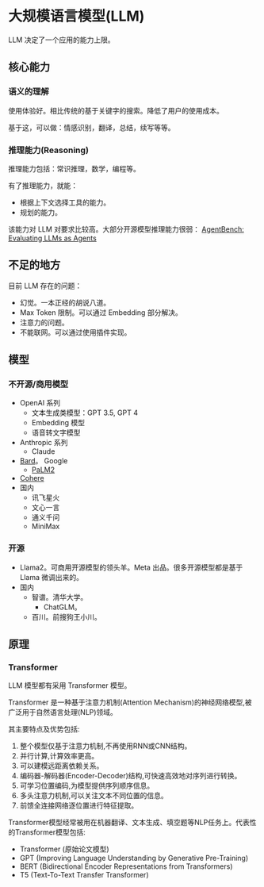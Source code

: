# 大规模语言模型(LLM)
LLM 决定了一个应用的能力上限。

## 核心能力
### 语义的理解
使用体验好。相比传统的基于关键字的搜索。降低了用户的使用成本。

基于这，可以做：情感识别，翻译，总结，续写等等。

### 推理能力(Reasoning)
推理能力包括：常识推理，数学，编程等。

有了推理能力，就能：
* 根据上下文选择工具的能力。
* 规划的能力。

该能力对 LLM 对要求比较高。大部分开源模型推理能力很弱： [AgentBench: Evaluating LLMs as Agents](https://arxiv.org/abs/2308.03688)

## 不足的地方
目前 LLM 存在的问题：
* 幻觉。一本正经的胡说八道。
* Max Token 限制。可以通过 Embedding 部分解决。
* 注意力的问题。
* 不能联网。可以通过使用插件实现。

## 模型
### 不开源/商用模型
* OpenAI 系列
  * 文本生成类模型：GPT 3.5, GPT 4
  * Embedding 模型
  * 语音转文字模型
* Anthropic 系列
  * Claude
* [Bard](https://bard.google.com/)。 Google
  * [PaLM2](https://ai.google/discover/palm2/)
* [Cohere](https://cohere.com/)
* 国内
  * 讯飞星火
  * 文心一言
  * 通义千问
  * MiniMax

### 开源
* Llama2。可商用开源模型的领头羊。Meta 出品。很多开源模型都是基于 Llama 微调出来的。
* 国内
  * 智谱。清华大学。
    * ChatGLM。
  * 百川。前搜狗王小川。

## 原理
### Transformer
LLM 模型都有采用 Transformer 模型。

Transformer 是一种基于注意力机制(Attention Mechanism)的神经网络模型,被广泛用于自然语言处理(NLP)领域。

其主要特点及优势包括:

1. 整个模型仅基于注意力机制,不再使用RNN或CNN结构。
2. 并行计算,计算效率更高。
3. 可以建模远距离依赖关系。
4. 编码器-解码器(Encoder-Decoder)结构,可快速高效地对序列进行转换。
5. 可学习位置编码,为模型提供序列顺序信息。
6. 多头注意力机制,可以关注文本不同位置的信息。
7. 前馈全连接网络逐位置进行特征提取。
  
Transformer模型经常被用在机器翻译、文本生成、填空题等NLP任务上。代表性的Transformer模型包括:

* Transformer (原始论文模型)
* GPT (Improving Language Understanding by Generative Pre-Training)
* BERT (Bidirectional Encoder Representations from Transformers)
* T5 (Text-To-Text Transfer Transformer)

